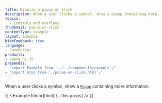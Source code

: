 ```yaml
---
title: Display a popup on click
description: When a user clicks a symbol, show a popup containing more information.
topics:
  - Controls and overlays
thumbnail: popup-on-click
contentType: example
layout: example
hideFeedback: true
language:
- JavaScript
products:
- Goong GL JS
prependJs:
- "import Example from '../../components/example';"
- "import html from './popup-on-click.html';"
---
```


When a user clicks a symbol, show a [`Popup`](/goong-js-docs/api/markers/#popup) containing more information.

{{ <Example html={html} {...this.props} /> }}
